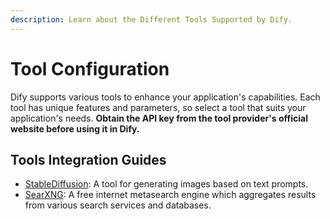 ```yaml
---
description: Learn about the Different Tools Supported by Dify.
---
```


# Tool Configuration

Dify supports various tools to enhance your application's capabilities. Each tool has unique features and parameters, so select a tool that suits your application's needs. **Obtain the API key from the tool provider's official website before using it in Dify.**


## Tools Integration Guides

- [StableDiffusion](./stable-diffusion.md): A tool for generating images based on text prompts.
- [SearXNG](./searxng.md): A free internet metasearch engine which aggregates results from various search services and databases.
